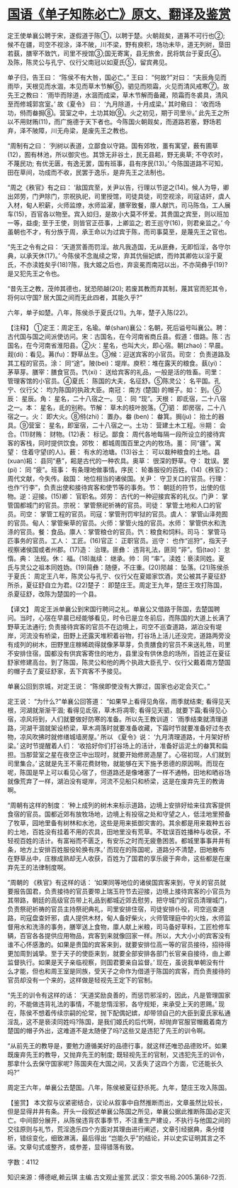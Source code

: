 # [国语《单子知陈必亡》原文、翻译及鉴赏](https://www.vrrw.net/wx/14014.html)

定王使单襄公聘于宋，遂假道于陈①，以聘于楚。火朝觌矣，道茀不可行也②;候不在疆，司空不视涂，泽不陂，川不梁，野有庾积，场功未毕，道无列树，垦田若蓺，膳宰不致饩，司里不授馆③;国无寄寓，县无旅舍，民将筑台于夏氏④。及陈，陈灵公与孔宁、仪行父南冠以如夏氏⑤，留宾弗见。

单子归，告王曰： “陈侯不有大咎，国必亡。” 王曰： “何故?”对曰： “夫辰角见而雨毕，天根见而水涸，本见而草木节解⑥，驷见而陨霜，火见而清风戒寒⑦。故先王之教曰： ‘雨毕而除道，水涸而成梁，草木节解而备藏，陨霜而冬裘具，清风至而修城郭宫室。’ 故《夏令》 曰： ‘九月除道，十月成梁。’ 其时儆曰： ‘收而场功，偫而畚挶⑧。营室之中，土功其始⑨。火之初见，期于司里⑩。’ 此先王之所以不用财贿(11)，而广施德于天下者也。今陈国火朝觌矣，而道路若塞，野场若弃，泽不陂障，川无舟梁，是废先王之教也。

“周制有之曰： ‘列树以表道，立鄙食以守路。国有郊牧，畺有寓望，薮有圃草(12)，囿有林池，所以御灾也。其馀无非谷土，民无县耜，野无奥草; 不夺农时，不蔑民功; 有优无匮，有逸无罢，国有班事，县有序民(13)。’ 今陈国道路不可知，田在草间，功成而不收，民罢于逸乐，是弃先王之法制也。

“周之《秩官》有之曰： ‘敌国宾至，关尹以告，行理以节逆之(14)。候人为导，卿出郊劳，门尹除门，宗祝执祀，司里授馆，司徒具徒，司空视涂，司寇诘奸，虞人入材，甸人积薪，火师监燎，水师监濯，膳宰致餐，廪人献饩，司马陈刍，工人展车(15)，百官各以物至。宾入如归，是故小大莫不怀爱。其贵国之宾至，则以班加一等，益虔; 至于王使，则皆官正莅事，上卿监之; 若王巡守(16)，则君亲监之。’ 今虽朝也不才，有分族于周，承王命以为过宾于陈，而司事莫至，是蔑先王之官也。

“先王之令有之曰： ‘天道赏善而罚淫。故凡我造国，无从匪彝，无即慆淫，各守尔典，以承天休(17)。’ 今陈侯不念胤续之常，弃其伉俪妃嫔，而帅其卿佐以淫于夏氏，不亦渎姓矣乎(18)?陈，我大姬之后也，弃衮冕而南冠以出，不亦简彝乎(19)?是又犯先王之令也。

“昔先王之教，茂帅其德也，犹恐陨越(20); 若废其教而弃其制，蔑其官而犯其令，将何以守国? 居大国之间而无此四者，其能久乎?”

六年，单子如楚。八年，陈侯杀于夏氏(21)。九年，楚子入陈(22)。



【注释】 ①定王：周定王，名瑜。单(shan)襄公：名朝，死后谥号叫襄公。聘：古代国与国之间派使访问。宋：古国名，在今河南省商丘县。假道：借路。陈：古国名，在今河南省淮阳县。②火：星名，也叫大火，即心宿。朝(zhao)：早晨。觌(di)：看见。茀(fu)：野草丛生。③候：迎送宾客的小官员。司空： 负责道路及其工程的官员。涂： 同“途”。陂(bei)：堤岸。庾积：堆在露天的粮食。蓺(yi)： 茅草芽。膳宰：膳食官员。饩(xi)： 送给宾客的礼品，一般是活的牲畜。司里： 管理客馆的小官员。④夏氏： 陈国的大夫，名征舒。⑤陈灵公： 名平国。孔宁、仪行父： 均为陈国的执政大臣。南冠： 南方 (楚国) 的帽子。如： 到。⑥辰： 星辰。角： 星名，二十八宿之一。见： 同 “现”。天根： 即氐宿，二十八宿之一。本： 星名，氐的别称。节解： 草木的枝叶脱落。⑦驷： 即房宿，二十八宿之一。火： 即大火。⑧偫(zhi)： 置办。畚 (ben)： 畚箕。挶(ju)： 抬土的器具。⑨营室： 星名，即室宿，二十八宿之一。土功： 营建土木工程。⑩期： 会合。(11)财贿： 财物。(12)表： 标记。鄙食： 周代各地每隔一段所设立的接待宾客的客栈，同时提供饮食。郊牧： 都城周围百里之内的牧场。畺： 同“疆”。寓望： 住着守望(的人)。薮： 有水的池塘。(13)谷土： 可以栽种粮食的土地。县 (xuan)耜： 县同“悬”，耜是古代的一种农具。奥草： 很深的野草。夺： 耽误。罢 (pi)： 同 “疲”。班事： 有条理地做事情。序民： 轮番服役的百姓。(14)《秩官》： 周代文献，今失传。敌国： 地位相当的诸侯国。关尹： 守卫关口的官员。行理： 也作“行李”，负责出使和接待宾客和使节等的事务。节： 朝廷的符节，出使的信物。逆：迎接。(15)卿： 官职名。郊劳： 古代的一种迎接宾客的礼仪。门尹： 掌管国都城门的官员。宗祝： 掌管祭祀祈祷的官员。司徒： 掌管土地和人口的官员。司空： 掌管工程的官员。司寇：掌管刑罚牢狱的官员。虞人： 掌管山泽苑囿的官员。甸人：掌管柴草的官员。火师：掌管火烛的官员。水师： 掌管供水和洗涤的官员。餐：食品。廪人：掌管粮仓的官员。饩：粮食和饲料。司马： 掌管马匹事务的官员。工人： 工匠。(16)官正： 正职官员。巡守： 也作“巡狩”，指天子视察诸侯国或者州郡。(17)造： 治理。匪彝： 违背礼法，匪同 “非”。慆(tao)： 怠惰。典： 法规。休： 福。(18)胤续： 继承。帅： 同 “率”。渎姓：亵渎同姓。夏氏与灵公之祖本同姓妫。(19)简彝：随便，不庄重。(20)陨越： 坠落。(21)陈侯杀于夏氏： 周定王八年，陈灵公与孔宁、仪行父在夏姬家饮酒，灵公被其子夏征舒所杀，夏征舒自立为君。(22)楚子： 即楚庄王。周定王九年，楚庄王攻打陈国，杀夏征舒，改陈为楚国的一个县。

【译文】 周定王派单襄公到宋国行聘问之礼。单襄公又借路于陈国，去楚国聘问。当时，心宿在早晨已经能够看见，时令已是立冬前后，而陈国的大道上长满了野草无法通行; 负责接待宾客的官员不在边境上，司空不巡查道路，湖泊没有堤岸，河流没有桥梁，田野上还露天堆积着谷物，打谷场上活儿还没完，道路两旁没有成列的树木，田野里庄稼稀疏得就像茅草芽，负责膳食的官员不来送礼牲，司里不安排住宿，国都没有供宾客寄住的地方，县里没有供休息的场所，百姓正在夏征舒家修建高台。到了陈国，陈灵公和他的两个执政大臣孔宁、仪行父戴着南方楚国的帽子去了夏征舒家，丢下宾客不予接见。

单襄公回到京城，对定王说： “陈侯即使没有大罪过，国家也必定会灭亡。”

定王说： “为什么?”单襄公回答道： “如果早上看得见角宿，雨季就结束; 看得见天根，河湖就渐渐干涸; 看得见氐宿，草木将凋零; 看得见天驷，就要下霜;看得见心宿，凉风将到，人们就要做好防寒的准备。所以先王教训道： ‘雨季结束就清理道路，河湖干涸就架设桥梁，草木凋落时就要准备收藏，下霜时节就要准备好过冬衣物，凉风吹拂时就修缮城墙房屋。’ 所以 《夏令》说： ‘九月清理道路，十月架好桥梁。’ 这时节提醒着人们： ‘收拾好你们打谷场上的活计，准备好运泥土的畚箕和扁担。当那营室之星在夜空正中出现时，就要开始修房造屋了。心宿初现，人们就到司里集合。’ 这就是先王不需花费财物，就能够在天下施予恩德的原因啊。而现在呢，陈国是早上可以看见心宿了，但道路还是像堵塞了一样不通畅，田地和晒谷场就像荒弃了一样，湖泊没有堤岸，河流不见船只和桥梁，这是在废弃先王的教诲啊。

“周朝有这样的制度： ‘种上成列的树木来标示道路，边境上安排好给来往宾客提供食宿的官员。国都近郊有放牧场地，边境上有投宿之处和守望之人，低洼地里预备了牧草，园地里备有树林和水池，这些是用来抵御灾害的。其余都是用来栽种五谷的土地，百姓没有挂着不用的农具，田地里没有荒草。不耽误百姓播种与收获，不轻视百姓的活计。有富裕而不匮乏，有安乐之时而无疲惫困苦。都城里事事井井有条，地方上安排百姓服役轮换有序。’ 而现在的陈国呢，道路分不清楚，田地散布在野草丛中，庄稼成熟却无人收获，百姓为了国君的享乐疲于奔命，这些都是在废弃先王的法律制度啊。

“周朝的 《秩官》有这样的话： ‘如果同等地位的诸侯国宾客来到，守关的官员就要报告国君，负责接待的官员要带上瑞玉符节去迎接，边境上接待宾客的小官员为其带路，朝廷的高级官员带上礼品到都城近郊去慰劳，把守城门的官员清理城门，负责祭祀祈祷的官员主持祭祀典礼，司里安排住宿，司徒安排仆役，司空巡查道路，司寇盘查奸邪，虞人提供木材，甸人备好柴火，火师管理庭中的火烛，水师监督用水和洗涤的事务，膳宰送上食物，廪人献上米粮，司马备好草料，工匠检修车辆，百官各各提供应用物品，宾客到来就像回家一样。所以，大大小小的宾客没有谁不心怀感激的。如果是贵国的宾客来到，就要安排位高一等的官员接待，招待得更加周到诚挚。至于天子的使臣来到，就要全部安排各部门长官亲自接待，由上卿监督执行。如果是天子亲临视察，则国君要亲自监督。’ 现在，虽说我单朝没有什么才能，但也和周王室是同族，受天子之命作为借道于陈国的宾客，而负责接待的官员却没有一个来的，这样做是轻视先王定下的官制。

“先王的训令有这样的话： ‘天道奖励良善的，而惩罚邪淫的，因此，凡是管理国家的，不能做违背礼法的事情，不能怠惰淫邪，各守规矩，来承受上天的恩赐。’ 现在，陈侯不想着传续宗嗣的伦常，抛下配偶妃嫔，却带领自己的大臣到夏氏家私通淫乱，这不是亵渎同姓吗?陈国，是我们姬氏的后代啊，却抛弃官服官帽戴着南方楚国的帽子外出，这难道不是太随便了吗?这些又是违犯了先王的训令啊。

“从前先王的教导是，要勉力遵循美好的品德行事，就这样还唯恐品德败坏。如果既废弃先王的教导，又抛弃先王的制度; 既轻视先王的官制，又违犯先王的训令，那拿什么去保守国家呢? 陈国夹在大国之间，又丢失了这四个方面，它还能长久吗?”

周定王六年，单襄公去楚国。八年，陈侯被夏征舒杀死。九年，楚庄王攻入陈国。

【鉴赏】 本文叙与议紧密结合，议论从叙事中自然推断而出，文章虽然比较长，但是显得井井有条。开头一段叙述单襄公陈国之所见，单襄公据此推断陈国必定灭亡。中间部分展开，从陈侯违背农事季节，不注重生产建设，不执行与他国之间的交往原则与礼节，荒淫逸乐四个方面对其理由进行阐述，文章引经据典，条分缕析，错综变化，细致淋漓，最后得出 “岂能久乎”的结论，并以史实证明其言之不诬。文章句式或整齐，或参差，显得错落有致。

字数：4112

知识来源：傅德岷,赖云琪 主编.古文观止鉴赏.武汉：崇文书局.2005.第68-72页.


